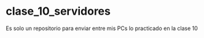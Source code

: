 # clase_10_servidores

Es solo un repositorio para enviar entre mis PCs lo practicado en la clase 10
